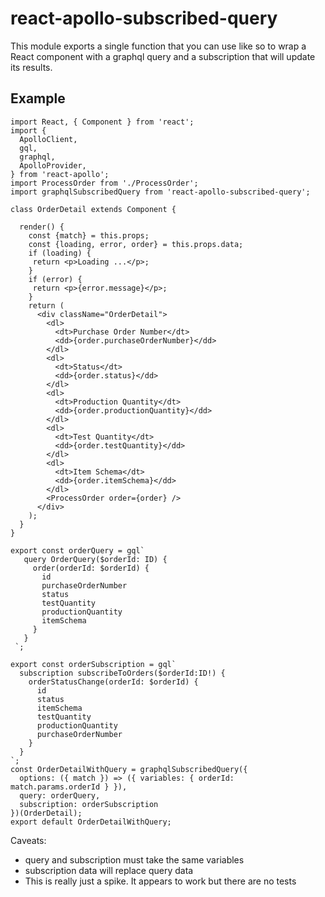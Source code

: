 # react-apollo-subscribed-query

This module exports a single function that you can use like so
to wrap a React component with a graphql query and a subscription
that will update its results.

## Example

```
import React, { Component } from 'react';
import {
  ApolloClient,
  gql,
  graphql,
  ApolloProvider,
} from 'react-apollo';
import ProcessOrder from './ProcessOrder';
import graphqlSubscribedQuery from 'react-apollo-subscribed-query';

class OrderDetail extends Component {

  render() {
    const {match} = this.props;
    const {loading, error, order} = this.props.data;
    if (loading) {
     return <p>Loading ...</p>;
    }
    if (error) {
     return <p>{error.message}</p>;
    }
    return (
      <div className="OrderDetail">
        <dl>
          <dt>Purchase Order Number</dt>
          <dd>{order.purchaseOrderNumber}</dd>
        </dl>
        <dl>
          <dt>Status</dt>
          <dd>{order.status}</dd>
        </dl>
        <dl>
          <dt>Production Quantity</dt>
          <dd>{order.productionQuantity}</dd>
        </dl>
        <dl>
          <dt>Test Quantity</dt>
          <dd>{order.testQuantity}</dd>
        </dl>
        <dl>
          <dt>Item Schema</dt>
          <dd>{order.itemSchema}</dd>
        </dl>
        <ProcessOrder order={order} />
      </div>
    );
  }
}

export const orderQuery = gql`
   query OrderQuery($orderId: ID) {
     order(orderId: $orderId) {
       id
       purchaseOrderNumber
       status
       testQuantity
       productionQuantity
       itemSchema
     }
   }
 `;

export const orderSubscription = gql`
  subscription subscribeToOrders($orderId:ID!) {
    orderStatusChange(orderId: $orderId) {
      id
      status
      itemSchema
      testQuantity
      productionQuantity
      purchaseOrderNumber
    }
  }
`;
const OrderDetailWithQuery = graphqlSubscribedQuery({
  options: ({ match }) => ({ variables: { orderId: match.params.orderId } }),
  query: orderQuery,
  subscription: orderSubscription
})(OrderDetail);
export default OrderDetailWithQuery;
```

Caveats:

* query and subscription must take the same variables
* subscription data will replace query data
* This is really just a spike. It appears to work but there are no tests

